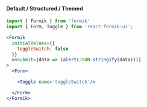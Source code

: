 #### Default / Structured / Themed

```jsx
import { Formik } from 'formik'
import { Form, Toggle } from 'react-formik-ui';

<Formik
  initialValues={{
    toggleSwitch: false
  }}
  onSubmit={data => (alert(JSON.stringify(data)))}
>
  <Form>

    <Toggle name='toggleSwitch'/>

  </Form>
</Formik>
```
